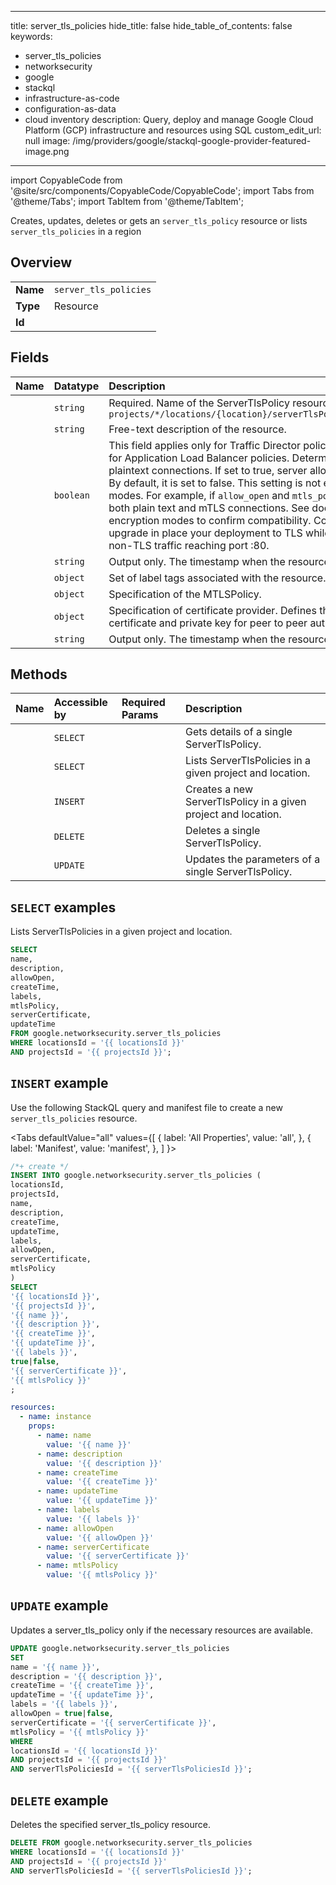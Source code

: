 
---
title: server_tls_policies
hide_title: false
hide_table_of_contents: false
keywords:
  - server_tls_policies
  - networksecurity
  - google
  - stackql
  - infrastructure-as-code
  - configuration-as-data
  - cloud inventory
description: Query, deploy and manage Google Cloud Platform (GCP) infrastructure and resources using SQL
custom_edit_url: null
image: /img/providers/google/stackql-google-provider-featured-image.png
---

import CopyableCode from '@site/src/components/CopyableCode/CopyableCode';
import Tabs from '@theme/Tabs';
import TabItem from '@theme/TabItem';

Creates, updates, deletes or gets an <code>server_tls_policy</code> resource or lists <code>server_tls_policies</code> in a region

## Overview
<table><tbody>
<tr><td><b>Name</b></td><td><code>server_tls_policies</code></td></tr>
<tr><td><b>Type</b></td><td>Resource</td></tr>
<tr><td><b>Id</b></td><td><CopyableCode code="google.networksecurity.server_tls_policies" /></td></tr>
</tbody></table>

## Fields
| Name | Datatype | Description |
|:-----|:---------|:------------|
| <CopyableCode code="name" /> | `string` | Required. Name of the ServerTlsPolicy resource. It matches the pattern `projects/*/locations/{location}/serverTlsPolicies/{server_tls_policy}` |
| <CopyableCode code="description" /> | `string` | Free-text description of the resource. |
| <CopyableCode code="allowOpen" /> | `boolean` | This field applies only for Traffic Director policies. It is must be set to false for Application Load Balancer policies. Determines if server allows plaintext connections. If set to true, server allows plain text connections. By default, it is set to false. This setting is not exclusive of other encryption modes. For example, if `allow_open` and `mtls_policy` are set, server allows both plain text and mTLS connections. See documentation of other encryption modes to confirm compatibility. Consider using it if you wish to upgrade in place your deployment to TLS while having mixed TLS and non-TLS traffic reaching port :80. |
| <CopyableCode code="createTime" /> | `string` | Output only. The timestamp when the resource was created. |
| <CopyableCode code="labels" /> | `object` | Set of label tags associated with the resource. |
| <CopyableCode code="mtlsPolicy" /> | `object` | Specification of the MTLSPolicy. |
| <CopyableCode code="serverCertificate" /> | `object` | Specification of certificate provider. Defines the mechanism to obtain the certificate and private key for peer to peer authentication. |
| <CopyableCode code="updateTime" /> | `string` | Output only. The timestamp when the resource was updated. |

## Methods
| Name | Accessible by | Required Params | Description |
|:-----|:--------------|:----------------|:------------|
| <CopyableCode code="projects_locations_server_tls_policies_get" /> | `SELECT` | <CopyableCode code="locationsId, projectsId, serverTlsPoliciesId" /> | Gets details of a single ServerTlsPolicy. |
| <CopyableCode code="projects_locations_server_tls_policies_list" /> | `SELECT` | <CopyableCode code="locationsId, projectsId" /> | Lists ServerTlsPolicies in a given project and location. |
| <CopyableCode code="projects_locations_server_tls_policies_create" /> | `INSERT` | <CopyableCode code="locationsId, projectsId" /> | Creates a new ServerTlsPolicy in a given project and location. |
| <CopyableCode code="projects_locations_server_tls_policies_delete" /> | `DELETE` | <CopyableCode code="locationsId, projectsId, serverTlsPoliciesId" /> | Deletes a single ServerTlsPolicy. |
| <CopyableCode code="projects_locations_server_tls_policies_patch" /> | `UPDATE` | <CopyableCode code="locationsId, projectsId, serverTlsPoliciesId" /> | Updates the parameters of a single ServerTlsPolicy. |

## `SELECT` examples

Lists ServerTlsPolicies in a given project and location.

```sql
SELECT
name,
description,
allowOpen,
createTime,
labels,
mtlsPolicy,
serverCertificate,
updateTime
FROM google.networksecurity.server_tls_policies
WHERE locationsId = '{{ locationsId }}'
AND projectsId = '{{ projectsId }}'; 
```

## `INSERT` example

Use the following StackQL query and manifest file to create a new <code>server_tls_policies</code> resource.

<Tabs
    defaultValue="all"
    values={[
        { label: 'All Properties', value: 'all', },
        { label: 'Manifest', value: 'manifest', },
    ]
}>
<TabItem value="all">

```sql
/*+ create */
INSERT INTO google.networksecurity.server_tls_policies (
locationsId,
projectsId,
name,
description,
createTime,
updateTime,
labels,
allowOpen,
serverCertificate,
mtlsPolicy
)
SELECT 
'{{ locationsId }}',
'{{ projectsId }}',
'{{ name }}',
'{{ description }}',
'{{ createTime }}',
'{{ updateTime }}',
'{{ labels }}',
true|false,
'{{ serverCertificate }}',
'{{ mtlsPolicy }}'
;
```
</TabItem>
<TabItem value="manifest">

```yaml
resources:
  - name: instance
    props:
      - name: name
        value: '{{ name }}'
      - name: description
        value: '{{ description }}'
      - name: createTime
        value: '{{ createTime }}'
      - name: updateTime
        value: '{{ updateTime }}'
      - name: labels
        value: '{{ labels }}'
      - name: allowOpen
        value: '{{ allowOpen }}'
      - name: serverCertificate
        value: '{{ serverCertificate }}'
      - name: mtlsPolicy
        value: '{{ mtlsPolicy }}'

```
</TabItem>
</Tabs>

## `UPDATE` example

Updates a server_tls_policy only if the necessary resources are available.

```sql
UPDATE google.networksecurity.server_tls_policies
SET 
name = '{{ name }}',
description = '{{ description }}',
createTime = '{{ createTime }}',
updateTime = '{{ updateTime }}',
labels = '{{ labels }}',
allowOpen = true|false,
serverCertificate = '{{ serverCertificate }}',
mtlsPolicy = '{{ mtlsPolicy }}'
WHERE 
locationsId = '{{ locationsId }}'
AND projectsId = '{{ projectsId }}'
AND serverTlsPoliciesId = '{{ serverTlsPoliciesId }}';
```

## `DELETE` example

Deletes the specified server_tls_policy resource.

```sql
DELETE FROM google.networksecurity.server_tls_policies
WHERE locationsId = '{{ locationsId }}'
AND projectsId = '{{ projectsId }}'
AND serverTlsPoliciesId = '{{ serverTlsPoliciesId }}';
```
